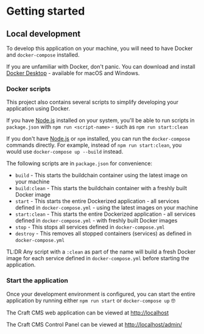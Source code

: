 # Getting started

## Local development

To develop this application on your machine, you will need to have Docker and `docker-compose` installed.

If you are unfamiliar with Docker, don't panic. You can download and install [Docker Desktop](https://www.docker.com/products/docker-desktop) - available for macOS and Windows.

### Docker scripts

This project also contains several scripts to simplify developing your application using Docker.

If you have [Node.js](https://nodejs.org/en/) installed on your system, you'll be able to run scripts in `package.json` with `npm run <script-name>` - such as `npm run start:clean`

If you don't have [Node.js](https://nodejs.org/en/) or `npm` installed, you can run the `docker-compose` commands directly. For example, instead of `npm run start:clean`, you would use `docker-compose up --build` instead.

The following scripts are in `package.json` for convenience:

- `build` - This starts the buildchain container using the latest image on your machine
- `build:clean` - This starts the buildchain container with a freshly built Docker image
- `start` - This starts the entire Dockerized application - all services defined in `docker-compose.yml` - using the latest images on your machine
- `start:clean` - This starts the entire Dockerized application - all services defined in `docker-compose.yml` - with freshly built Docker images
- `stop` - This stops all services defined in `docker-compose.yml`
- `destroy` - This removes all stopped containers (services) as defined in `docker-compose.yml`

TL:DR Any script with a `:clean` as part of the name will build a fresh Docker image for each service defined in `docker-compose.yml` before starting the application.

### Start the application

Once your development environment is configured, you can start the entire application by running either `npm run start` or `docker-compose up` 🤓

The Craft CMS web application can be viewed at [http://localhost](http://localhost)

The Craft CMS Control Panel can be viewed at [http://localhost/admin/](http://localhost/admin/)
